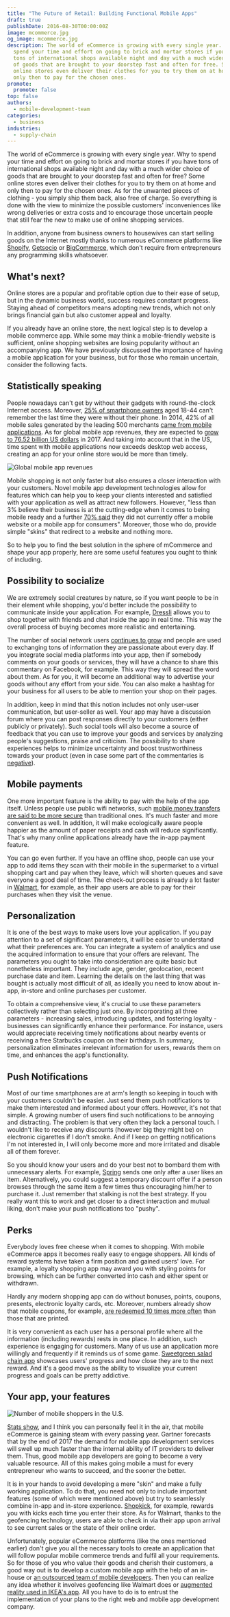 ```yaml
---
title: "The Future of Retail: Building Functional Mobile Apps"
draft: true
publishDate: 2016-08-30T00:00:00Z
image: mcommerce.jpg
og_image: mcommerce.jpg
description: The world of eCommerce is growing with every single year. Why to
  spend your time and effort on going to brick and mortar stores if you have
  tons of international shops available night and day with a much wider choice
  of goods that are brought to your doorstep fast and often for free. Some
  online stores even deliver their clothes for you to try them on at home and
  only then to pay for the chosen ones.
promote:
  promote: false
top: false
authors:
  - mobile-development-team
categories:
  - business
industries:
  - supply-chain
---
```

The world of eCommerce is growing with every single year. Why to spend your time and effort on going to brick and mortar stores if you have tons of international shops available night and day with a much wider choice of goods that are brought to your doorstep fast and often for free? Some online stores even deliver their clothes for you to try them on at home and only then to pay for the chosen ones. As for the unwanted pieces of clothing - you simply ship them back, also free of charge. So everything is done with the view to minimize the possible customers' inconveniences like wrong deliveries or extra costs and to encourage those uncertain people that still fear the new to make use of online shopping services.

In addition, anyone from business owners to housewives can start selling goods on the Internet mostly thanks to numerous eCommerce platforms like <a href="https://www.shopify.com/" rel="nofollow" target="_blank">Shopify</a>, <a href="https://getsocio.com/" target="_blank">Getsocio</a> or <a href="https://www.bigcommerce.com/" rel="nofollow" target="_blank">BigCommerce</a>, which don't require from entrepreneurs any programming skills whatsoever.

## What's next?

Online stores are a popular and profitable option due to their ease of setup, but in the dynamic business world, success requires constant progress. Staying ahead of competitors means adopting new trends, which not only brings financial gain but also customer appeal and loyalty.

If you already have an online store, the next logical step is to develop a mobile commerce app. While some may think a mobile-friendly website is sufficient, online shopping websites are losing popularity without an accompanying app. We have previously discussed the importance of having a mobile application for your business, but for those who remain uncertain, consider the following facts.

## Statistically speaking

People nowadays can't get by without their gadgets with round-the-clock Internet access. Moreover, <a href="https://www.fastcompany.com/3021749/work-smart/10-surprising-social-media-statistics-that-will-make-you-rethink-your-social-stra" rel="nofollow" target="_blank">25% of smartphone owners</a> aged 18-44 can't remember the last time they were without their phone. In 2014, 42% of all mobile sales generated by the leading 500 merchants <a href="https://www.internetretailer.com/2014/08/21/how-often-do-shoppers-use-retail-apps" rel="nofollow" target="_blank">came from mobile applications</a>. As for global mobile app revenues, they are expected to <a href="https://www.statista.com/statistics/269025/worldwide-mobile-app-revenue-forecast/" rel="nofollow" target="_blank">grow to 76.52 billion US dollars</a> in 2017. And taking into account that in the US, time spent with mobile applications now exceeds desktop web access, creating an app for your online store would be more than timely.

![Global mobile app revenues](Mobile-app-revenues.png)

Mobile shopping is not only faster but also ensures a closer interaction with your customers. Novel mobile app development technologies allow for features which can help you to keep your clients interested and satisfied with your application as well as attract new followers. However, "less than 3% believe their business is at the cutting-edge when it comes to being mobile ready and a further <a href="http://internetretailing.net/2015/04/consumer-spending-on-mobile-to-top-53bn-a-year-by-2024-but-only-30-of-retailers-have-m-strategy-study-warns/" rel="nofollow" target="_blank">70% said</a> they did not currently offer a mobile website or a mobile app for consumers". Moreover, those who do, provide simple "skins" that redirect to a website and nothing more.

So to help you to find the best solution in the sphere of mCommerce and shape your app properly, here are some useful features you ought to think of including.

## Possibility to socialize

We are extremely social creatures by nature, so if you want people to be in their element while shopping, you'd better include the possibility to communicate inside your application. For example, [Dressli](https://anadea.info/projects/dressli) allows you to shop together with friends and chat inside the app in real time. This way the overall process of buying becomes more realistic and entertaining.

The number of social network users <a href="https://www.statista.com/statistics/278414/number-of-worldwide-social-network-users/" target="_blank">continues to grow</a> and people are used to exchanging tons of information they are passionate about every day. If you integrate social media platforms into your app, then if somebody comments on your goods or services, they will have a chance to share this commentary on Facebook, for example. This way they will spread the word about them. As for you, it will become an additional way to advertise your goods without any effort from your side. You can also make a hashtag for your business for all users to be able to mention your shop on their pages.

In addition, keep in mind that this notion includes not only user-user communication, but user-seller as well. Your app may have a discussion forum where you can post responses directly to your customers (either publicly or privately). Such social tools will also become a source of feedback that you can use to improve your goods and services by analyzing people's suggestions, praise and criticism. The possibility to share experiences helps to minimize uncertainty and boost trustworthiness towards your product (even in case some part of the commentaries is <a href="https://conversionxl.com/how-why-you-should-invest-in-getting-good-testimonials-w-examples/#" rel="nofollow" target="_blank">negative</a>).

## Mobile payments

One more important feature is the ability to pay with the help of the app itself. Unless people use public wifi networks, such <a href="http://www.nextgov.com/mobile/2015/11/reminder-mobile-payments-are-more-secure-your-traditional-credit-card/123734/" rel="nofollow" target="_blank">mobile money transfers are said to be more secure</a> than traditional ones. It's much faster and more convenient as well. In addition, it will make ecologically aware people happier as the amount of paper receipts and cash will reduce significantly. That's why many online applications already have the in-app payment feature.

You can go even further. If you have an offline shop, people can use your app to add items they scan with their mobile in the supermarket to a virtual shopping cart and pay when they leave, which will shorten queues and save everyone a good deal of time. The check-out process is already a lot faster in <a href="https://itunes.apple.com/us/app/walmart-app-shopping-savings/id338137227?mt=8" rel="nofollow" target="_blank">Walmart</a>, for example, as their app users are able to pay for their purchases when they visit the venue.

## Personalization

It is one of the best ways to make users love your application. If you pay attention to a set of significant parameters, it will be easier to understand what their preferences are. You can integrate a system of analytics and use the acquired information to ensure that your offers are relevant. The parameters you ought to take into consideration are quite basic but nonetheless important. They include age, gender, geolocation, recent purchase date and item. Learning the details on the last thing that was bought is actually most difficult of all, as ideally you need to know about in-app, in-store and online purchases per customer.

To obtain a comprehensive view, it's crucial to use these parameters collectively rather than selecting just one. By incorporating all three parameters - increasing sales, introducing updates, and fostering loyalty - businesses can significantly enhance their performance. For instance, users would appreciate receiving timely notifications about nearby events or receiving a free Starbucks coupon on their birthdays. In summary, personalization eliminates irrelevant information for users, rewards them on time, and enhances the app's functionality.

## Push Notifications

Most of our time smartphones are at arm's length so keeping in touch with your customers couldn't be easier. Just send them push notifications to make them interested and informed about your offers. However, it's not that simple. A growing number of users find such notifications to be annoying and distracting. The problem is that very often they lack a personal touch. I wouldn't like to receive any discounts (however big they might be) on electronic cigarettes if I don't smoke. And if I keep on getting notifications I'm not interested in, I will only become more and more irritated and disable all of them forever.

So you should know your users and do your best not to bombard them with unnecessary alerts. For example, <a href="https://www.shopspring.com/" rel="nofollow" target="_blank">Spring</a> sends one only after a user likes an item. Alternatively, you could suggest a temporary discount offer if a person browses through the same item a few times thus encouraging him/her to purchase it. Just remember that stalking is not the best strategy. If you really want this to work and get closer to a direct interaction and mutual liking, don't make your push notifications too "pushy".

## Perks

Everybody loves free cheese when it comes to shopping. With mobile eCommerce apps it becomes really easy to engage shoppers. All kinds of reward systems have taken a firm position and gained users' love. For example, a loyalty shopping app may award you with styling points for browsing, which can be further converted into cash and either spent or withdrawn.

Hardly any modern shopping app can do without bonuses, points, coupons, presents, electronic loyalty cards, etc. Moreover, numbers already show that mobile coupons, for example, <a href="https://www.slideshare.net/HubSpot/50-mobilefactsdeck62812/20-Mobile_coupons_receive10_times_higher" rel="nofollow" target="_blank">are redeemed 10 times more often</a> than those that are printed.

It is very convenient as each user has a personal profile where all the information (including rewards) rests in one place. In addition, such experience is engaging for customers. Many of us use an application more willingly and frequently if it reminds us of some game. <a href="https://itunes.apple.com/us/app/sweetgreen/id594329490?mt=8" rel="nofollow" target="_blank">Sweetgreen salad chain app</a> showcases users' progress and how close they are to the next reward. And it's a good move as the ability to visualize your current progress and goals can be pretty addictive.

## Your app, your features

![Number of mobile shoppers in the U.S.](Number-of-US-mobile-shoppers.png)

[Stats show](https://www.statista.com/statistics/276819/number-of-mobile-shoppers-in-the-united-states/), and I think you can personally feel it in the air, that mobile eCommerce is gaining steam with every passing year. Gartner forecasts that by the end of 2017 the demand for mobile app development services will swell up much faster than the internal ability of IT providers to deliver them. Thus, good mobile app developers are going to become a very valuable resource. All of this makes going mobile a must for every entrepreneur who wants to succeed, and the sooner the better.

It is in your hands to avoid developing a mere "skin" and make a fully working application. To do that, you need not only to include important features (some of which were mentioned above) but try to seamlessly combine in-app and in-store experience. <a href="https://itunes.apple.com/us/app/shopkick-rewards-free-gift/id383298204?mt=8" rel="nofollow" target="_blank">Shopkick</a>, for example, rewards you with kicks each time you enter their store. As for Walmart, thanks to the geofencing technology, users are able to check in via their app upon arrival to see current sales or the state of their online order.

Unfortunately, popular eCommerce platforms (like the ones mentioned earlier) don't give you all the necessary tools to create an application that will follow popular mobile commerce trends and fulfil all your requirements. So for those of you who value their goods and cherish their customers, a good way out is to develop a custom mobile app with the help of an in-house or [an outsourced team of mobile developers](https://anadea.info/services/mobile-development). Then you can realize any idea whether it involves geofencing like Walmart does or <a href="https://www.youtube.com/watch?v=vDNzTasuYEw" rel="nofollow" target="_blank">augmented reality used in IKEA's app</a>. All you have to do is to entrust the implementation of your plans to the right web and mobile app development company.
